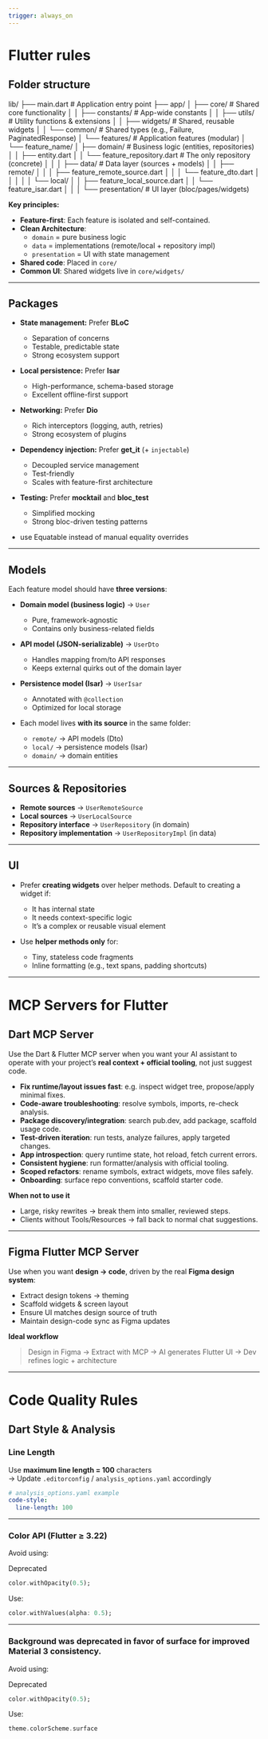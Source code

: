 ```yaml
---
trigger: always_on
---
```


# Flutter rules

## Folder structure
lib/
├── main.dart               # Application entry point
├── app/
│   ├── core/               # Shared core functionality
│   │   ├── constants/      # App-wide constants
│   │   ├── utils/          # Utility functions & extensions
│   │   ├── widgets/        # Shared, reusable widgets
│   │   └── common/         # Shared types (e.g., Failure, PaginatedResponse)
│   └── features/           # Application features (modular)
│       └── feature_name/
│           ├── domain/     # Business logic (entities, repositories)
│           │   ├── entity.dart
│           │   └── feature_repository.dart    # The only repository (concrete)
│           │
│           ├── data/       # Data layer (sources + models)
│           │   ├── remote/
│           │   │   ├── feature_remote_source.dart
│           │   │   └── feature_dto.dart
│           │   │
│           │   └── local/
│           │       ├── feature_local_source.dart
│           │       └── feature_isar.dart
│           │
│           └── presentation/ # UI layer (bloc/pages/widgets)

**Key principles:**
- **Feature-first**: Each feature is isolated and self-contained.  
- **Clean Architecture**: 
  - `domain` = pure business logic  
  - `data` = implementations (remote/local + repository impl)  
  - `presentation` = UI with state management  
- **Shared code**: Placed in `core/`  
- **Common UI**: Shared widgets live in `core/widgets/`  

---

## Packages
- **State management:** Prefer **BLoC**  
  - Separation of concerns  
  - Testable, predictable state  
  - Strong ecosystem support  

- **Local persistence:** Prefer **Isar**  
  - High-performance, schema-based storage  
  - Excellent offline-first support  

- **Networking:** Prefer **Dio**  
  - Rich interceptors (logging, auth, retries)  
  - Strong ecosystem of plugins  

- **Dependency injection:** Prefer **get_it** (+ `injectable`)  
  - Decoupled service management  
  - Test-friendly  
  - Scales with feature-first architecture  

- **Testing:** Prefer **mocktail** and **bloc_test**  
  - Simplified mocking  
  - Strong bloc-driven testing patterns

- use Equatable instead of manual equality overrides

---

## Models
Each feature model should have **three versions**:

- **Domain model (business logic)** → `User`  
  - Pure, framework-agnostic  
  - Contains only business-related fields  

- **API model (JSON-serializable)** → `UserDto`  
  - Handles mapping from/to API responses  
  - Keeps external quirks out of the domain layer  

- **Persistence model (Isar)** → `UserIsar`  
  - Annotated with `@collection`  
  - Optimized for local storage  

- Each model lives **with its source** in the same folder:  
  - `remote/` → API models (Dto)  
  - `local/` → persistence models (Isar)  
  - `domain/` → domain entities  

---

## Sources & Repositories
- **Remote sources** → `UserRemoteSource`  
- **Local sources** → `UserLocalSource`  
- **Repository interface** → `UserRepository` (in domain)  
- **Repository implementation** → `UserRepositoryImpl` (in data)  

---

## UI
- Prefer **creating widgets** over helper methods. Default to creating a widget if:  
  - It has internal state  
  - It needs context-specific logic  
  - It’s a complex or reusable visual element  

- Use **helper methods only** for:  
  - Tiny, stateless code fragments  
  - Inline formatting (e.g., text spans, padding shortcuts)  

---

# MCP Servers for Flutter

## Dart MCP Server
Use the Dart & Flutter MCP server when you want your AI assistant to operate with your project’s **real context + official tooling**, not just suggest code.  

- **Fix runtime/layout issues fast**: e.g. inspect widget tree, propose/apply minimal fixes.  
- **Code-aware troubleshooting**: resolve symbols, imports, re-check analysis.  
- **Package discovery/integration**: search pub.dev, add package, scaffold usage code.  
- **Test-driven iteration**: run tests, analyze failures, apply targeted changes.  
- **App introspection**: query runtime state, hot reload, fetch current errors.  
- **Consistent hygiene**: run formatter/analysis with official tooling.  
- **Scoped refactors**: rename symbols, extract widgets, move files safely.  
- **Onboarding**: surface repo conventions, scaffold starter code.  

**When not to use it**  
- Large, risky rewrites → break them into smaller, reviewed steps.  
- Clients without Tools/Resources → fall back to normal chat suggestions.  

---

## Figma Flutter MCP Server
Use when you want **design → code**, driven by the real **Figma design system**:

- Extract design tokens → theming  
- Scaffold widgets & screen layout  
- Ensure UI matches design source of truth  
- Maintain design-code sync as Figma updates

**Ideal workflow**
> Design in Figma → Extract with MCP → AI generates Flutter UI → Dev refines logic + architecture

---

# Code Quality Rules

## Dart Style & Analysis

### Line Length
Use **maximum line length = 100** characters  
→ Update `.editorconfig` / `analysis_options.yaml` accordingly

```yaml
# analysis_options.yaml example
code-style:
  line-length: 100
```

---

### Color API (Flutter ≥ 3.22)
Avoid using:

Deprecated  
```dart
color.withOpacity(0.5);
```

Use:  
```dart
color.withValues(alpha: 0.5);
```

---

### Background was deprecated in favor of surface for improved Material 3 consistency.
Avoid using:

Deprecated  
```dart
color.withOpacity(0.5);
```

Use:  
```dart
theme.colorScheme.surface
```